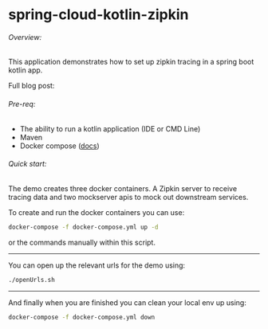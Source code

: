 # spring-cloud-kotlin-zipkin

###### Overview: 
This application demonstrates how to set up zipkin tracing in a spring boot kotlin app.

Full blog post: <TODO>

###### Pre-req:
- The ability to run a kotlin application (IDE or CMD Line)
- Maven
- Docker compose  ([docs](https://docs.docker.com/compose/install/))

###### Quick start:

The demo creates three docker containers. A Zipkin server to receive tracing data 
and two mockserver apis to mock out downstream services. 

To create and run the docker containers you can use:
```bash
docker-compose -f docker-compose.yml up -d
```
or the commands manually within this script. 

---

You can open up the relevant urls for the demo using:
```bash
./openUrls.sh
```

---

And finally when you are finished you can clean your local env up using:
```bash
docker-compose -f docker-compose.yml down
```